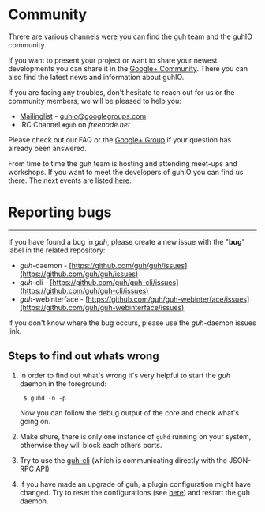 # Community

Threre are various channels were you can find the guh team and the guhIO community.

If you want to present your project or want to share your newest developments you can share it in the
[Google+ Community](https://plus.google.com/u/0/communities/113467056514652214831). There you can also find the latest news and information about guhIO.

If you are facing any troubles, don't hesitate to reach out for us or the community members, we will be pleased to help you:

* [Mailinglist](https://groups.google.com/forum/#!forum/guhio) - guhio@googlegroups.com
* IRC Channel `#guh` on *freenode.net*

Please check out our FAQ or the [Google+ Group](https://groups.google.com/forum/#!forum/guhio) if your question has already been answered.

From time to time the guh team is hosting and attending meet-ups and workshops. If you want to meet the developers of guhIO you can find us there. The next events are listed [here](https://plus.google.com/u/0/communities/113467056514652214831/events).

# Reporting bugs
--------------------------------------------

If you have found a bug in *guh*, please create a new issue with the "**bug**" label in the related repository:

* *guh*-daemon - [https://github.com/guh/guh/issues](https://github.com/guh/guh/issues)
* *guh*-cli - [https://github.com/guh/guh-cli/issues](https://github.com/guh/guh-cli/issues)
* *guh*-webinterface - [https://github.com/guh/guh-webinterface/issues](https://github.com/guh/guh-webinterface/issues)

If you don't know where the bug occurs, please use the *guh*-daemon issues link.

## Steps to find out whats wrong

1. In order to find out what's wrong it's very helpful to start the *guh* daemon in the foreground:

        $ guhd -n -p

    Now you can follow the debug output of the core and check what's going on.

2. Make shure, there is only one instance of `guhd` running on your system, otherwise they will block each others ports.
3. Try to use the [guh-cli](https://github.com/guh/guh/wiki/guh-cli) (which is communicating directly with the JSON-RPC API)
4. If you have made an upgrade of guh, a plugin configuration might have changed. Try to reset the configurations (see [here](https://github.com/guh/guh/wiki/Configuration)) and restart the guh daemon.